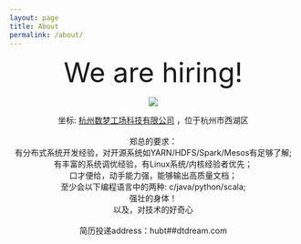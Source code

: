 ```yaml
---
layout: page
title: About
permalink: /about/
---
```


<!--<img src="{{ site.baseurl }}/assets/profile.jpg" title="Profile Picture" class="profile">-->

<font size="18px">
<center> We are hiring! </center>
</font>

<center>
<p><img style="mergin:5px;" src="http://7xir15.com1.z0.glb.clouddn.com/kuli.jpg"></p>
</center>

<center>
 坐标: <A href="http://www.dtdream.com">杭州数梦工场科技有限公司</A> ，位于杭州市西湖区
</center>

<br>
<center>
郑总的要求：
<br>
有分布式系统开发经验，对开源系统如YARN/HDFS/Spark/Mesos有足够了解;
<br>
有丰富的系统调优经验，有Linux系统/内核经验者优先；
<br>
口才便给，动手能力强，能够输出高质量文档；
<br>
至少会以下编程语言中的两种: c/java/python/scala;
<br>
强壮的身体！
<br>
以及，对技术的好奇心
</center>

<br>
<center>
简历投递address：hubt##dtdream.com
</center>

<br>
<br>

[centrarium]: https://github.com/bencentra/centrarium
[bencentra]: http://bencentra.com
[jekyll]: https://github.com/jekyll/jekyll
